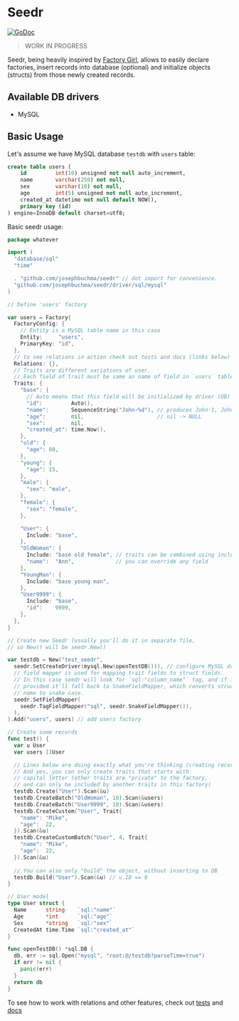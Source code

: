 # Seedr

[![GoDoc](https://godoc.org/github.com/josephbuchma/seedr?status.svg)](https://godoc.org/github.com/josephbuchma/seedr)

> WORK IN PROGRESS

Seedr, being heavily inspired by [Factory Girl](https://github.com/thoughtbot/factory_girl),
allows to easily declare factories, insert records into database (optional)
and initialize objects (structs) from those newly created records.

## Available DB drivers

  - MySQL

## Basic Usage

Let's assume we have MySQL database `testdb` with `users` table:

```sql
create table users (
    id         int(10) unsigned not null auto_increment,
    name       varchar(250) not null,
    sex        varchar(10) not null,
    age        int(5) unsigned not null auto_increment,
    created_at datetime not null default NOW(),
    primary key (id)
) engine=InnoDB default charset=utf8;
```

Basic seedr usage:

```go
package whatever

import (
  "database/sql"
  "time"

  . "github.com/josephbuchma/seedr" // dot import for convenience.
  "github.com/josephbuchma/seedr/driver/sql/mysql"
)

// Define 'users' factory

var users = Factory{
  FactoryConfig: {
    // Entity is a MySQL table name in this case
    Entity:     "users",
    PrimaryKey: "id",
  },
  // to see relations in action check out tests and docs (links below)
  Relations: {},
  // Traits are different variations of user.
  // Each field of trait must be same as name of field in `users` table.
  Traits: {
    "base": {
      // Auto means that this field will be initialized by driver (DB)
      "id":         Auto(),
      "name":       SequenceString("John-%d"), // produces John-1, John-2, John-3...
      "age":        nil,                       // nil -> NULL
      "sex":        nil,
      "created_at": time.Now(),
    },
    "old": {
      "age": 80,
    },
    "young": {
      "age": 15,
    },
    "male": {
      "sex": "male",
    },
    "female": {
      "sex": "female",
    },

    "User": {
      Include: "base",
    },
    "OldWoman": {
      Include: "base old female", // traits can be combined using include
      "name":  "Ann",             // you can override any field
    },
    "YoungMan": {
      Include: "base young man",
    },
    "User9999": {
      Include: "base",
      "id":    9999,
    },
  },
}

// Create new Seedr (usually you'll do it in separate file,
// so New() will be seedr.New()

var testdb = New("test_seedr",
  seedr.SetCreateDriver(mysql.New(openTestDB())), // configure MySQL driver (openTestDB is at the end)
  // field mapper is used for mapping trait fields to struct fields.
  // In this case seedr will look for `sql:"column_name"` tag, and if it's not
  // provided it'll fall back to SnakeFieldMapper, which converts struct field
  // name to snake case.
  seedr.SetFieldMapper(
    seedr.TagFieldMapper("sql", seedr.SnakeFieldMapper()),
  ),
).Add("users", users) // add users factory

// Create some records
func test() {
  var u User
  var users []User

  // Lines below are doing exactly what you're thinking (creating records in DB and initializing objects)
  // And yes, you can only create traits that starts with
  // capital letter (other traits are "private" to the factory,
  // and can only be included by another traits in this factory)
  testdb.Create("User").Scan(&u)
  testdb.CreateBatch("OldWoman", 10).Scan(&users)
  testdb.CreateBatch("User9999", 10).Scan(&users)
  testdb.CreateCustom("User", Trait{
    "name": "Mike",
    "age":  22,
  }).Scan(&u)
  testdb.CreateCustomBatch("User", 4, Trait{
    "name": "Mike",
    "age":  22,
  }).Scan(&u)
  
  // You can also only "build" the object, without inserting to DB
  testdb.Build("User").Scan(&u) // u.ID == 0
}

// User model
type User struct {
  Name      string    `sql:"name"`
  Age       *int      `sql:"age"`
  Sex       *string   `sql:"sex"`
  CreatedAt time.Time `sql:"created_at"`
}

func openTestDB() *sql.DB {
  db, err := sql.Open("mysql", "root:@/testdb?parseTime=true")
  if err != nil {
    panic(err)
  }
  return db
}

```

To see how to work with relations and other features, check out
[tests](https://github.com/josephbuchma/seedr/tree/master/driver/sql/mysql/internal/tests)
and [docs](https://godoc.org/github.com/josephbuchma/seedr)

